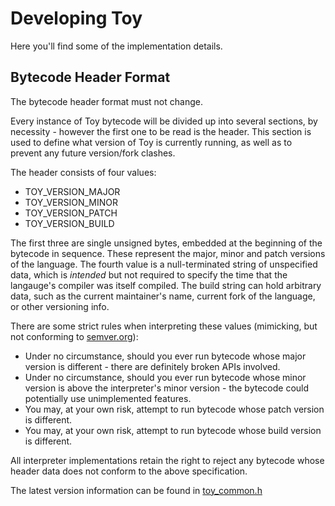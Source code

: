 # Developing Toy

Here you'll find some of the implementation details.

## Bytecode Header Format

The bytecode header format must not change.

Every instance of Toy bytecode will be divided up into several sections, by necessity - however the first one to be read is the header. This section is used to define what version of Toy is currently running, as well as to prevent any future version/fork clashes.

The header consists of four values:

* TOY_VERSION_MAJOR
* TOY_VERSION_MINOR
* TOY_VERSION_PATCH
* TOY_VERSION_BUILD

The first three are single unsigned bytes, embedded at the beginning of the bytecode in sequence. These represent the major, minor and patch versions of the language. The fourth value is a null-terminated string of unspecified data, which is *intended* but not required to specify the time that the langauge's compiler was itself compiled. The build string can hold arbitrary data, such as the current maintainer's name, current fork of the language, or other versioning info.

There are some strict rules when interpreting these values (mimicking, but not conforming to [semver.org](https://semver.org/)):

* Under no circumstance, should you ever run bytecode whose major version is different - there are definitely broken APIs involved.
* Under no circumstance, should you ever run bytecode whose minor version is above the interpreter's minor version - the bytecode could potentially use unimplemented features.
* You may, at your own risk, attempt to run bytecode whose patch version is different.
* You may, at your own risk, attempt to run bytecode whose build version is different.

All interpreter implementations retain the right to reject any bytecode whose header data does not conform to the above specification.

The latest version information can be found in [toy_common.h](https://github.com/Ratstail91/Toy/blob/main/source/toy_common.h)
